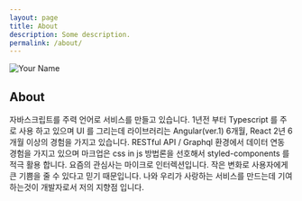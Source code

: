 ```yaml
---
layout: page
title: About
description: Some description.
permalink: /about/
---
```


<img itemprop="image" class="img-rounded" src="https://res.cloudinary.com/jacob-dev/image/upload/v1511685978/15279734_hbpazg.jpg" alt="Your Name">

## About

<p>
자바스크립트를 주력 언어로 서비스를 만들고 있습니다. 1년전 부터 Typescript 를 주로 사용 하고 있으며 UI 를 그리는데 라이브러리는 Angular(ver.1) 6개월, React 2년 6개월 이상의 경험을 가지고 있습니다. RESTful API / Graphql  환경에서 데이터 연동 경험을 가지고 있으며 마크업은 css in js 방법론을 선호해서 styled-components 를 적극 활용 합니다. 요즘의 관심사는 마이크로 인터렉션입니다. 작은 변화로 사용자에게 큰 기쁨을 줄 수 있다고 믿기 때문입니다. 나와 우리가 사랑하는 서비스를 만드는데 기여하는것이 개발자로서 저의 지향점 입니다.
</p>


